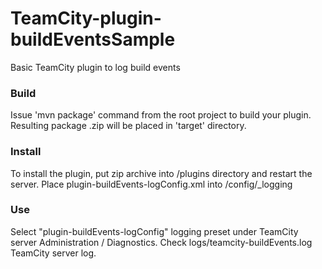# TeamCity-plugin-buildEventsSample

Basic TeamCity plugin to log build events

### Build
 Issue 'mvn package' command from the root project to build your plugin. Resulting package <artifactId>.zip will be placed in 'target' directory. 
 
### Install
 To install the plugin, put zip archive into <TeamCity Data Directory>/plugins directory and restart the server.
 Place plugin-buildEvents-logConfig.xml into <TeamCity Data Directory>/config/_logging
 
### Use
 Select "plugin-buildEvents-logConfig" logging preset under TeamCity server Administration / Diagnostics. Check logs/teamcity-buildEvents.log TeamCity server log.
